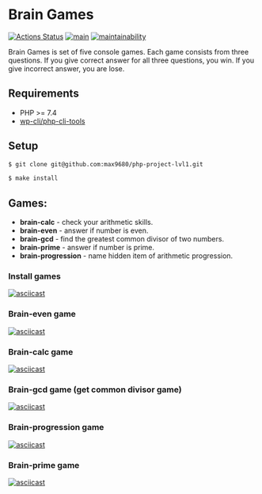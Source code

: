 # Brain Games
[![Actions Status](https://github.com/max9680/php-project-lvl1/workflows/hexlet-check/badge.svg)](https://github.com/max9680/php-project-lvl1/actions)
[![main](https://github.com/max9680/php-project-lvl1/actions/workflows/main.yml/badge.svg)](https://github.com/max9680/php-project-lvl1/actions/workflows/main.yml)
[![maintainability](https://api.codeclimate.com/v1/badges/90cdeb61ff2a14490868/maintainability)](https://codeclimate.com/github/max9680/php-project-lvl1/maintainability)

Brain Games is set of five console games. Each game consists from three questions. If you give correct answer for all three questions, you win. If you give incorrect answer, you are lose.

## Requirements
* PHP >= 7.4
* [wp-cli/php-cli-tools](https://github.com/wp-cli/php-cli-tools)

## Setup
```sh
$ git clone git@github.com:max9680/php-project-lvl1.git

$ make install
```

## Games:
- **brain-calc** - check your arithmetic skills.
- **brain-even** - answer if number is even.
- **brain-gcd** - find the greatest common divisor of two numbers.
- **brain-prime** - answer if number is prime.
- **brain-progression** - name hidden item of arithmetic progression.

### Install games
[![asciicast](https://asciinema.org/a/kl8kMzf9I14yxXbjjqXrQUiOk.svg)](https://asciinema.org/a/kl8kMzf9I14yxXbjjqXrQUiOk)

### Brain-even game
[![asciicast](https://asciinema.org/a/V6D19yCNklSpHUHjXKef2EIM3.svg)](https://asciinema.org/a/V6D19yCNklSpHUHjXKef2EIM3?autoplay=1)

### Brain-calc game
[![asciicast](https://asciinema.org/a/BjZ4Y4R8j4blPXC09rKvUJoQk.svg)](https://asciinema.org/a/BjZ4Y4R8j4blPXC09rKvUJoQk?autoplay=1)

### Brain-gcd game (get common divisor game)
[![asciicast](https://asciinema.org/a/A10NZRGd0atq8AmazZ96SiYU3.svg)](https://asciinema.org/a/A10NZRGd0atq8AmazZ96SiYU3?autoplay=1)

### Brain-progression game
[![asciicast](https://asciinema.org/a/sklUymhYYwyKh4q6ztaJeLRnk.svg)](https://asciinema.org/a/sklUymhYYwyKh4q6ztaJeLRnk?autoplay=1)

### Brain-prime game
[![asciicast](https://asciinema.org/a/cNC5dF1QOYMHqXDCcNqP2O3Az.svg)](https://asciinema.org/a/cNC5dF1QOYMHqXDCcNqP2O3Az?autoplay=1)

